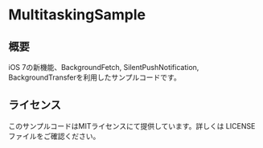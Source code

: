 MultitaskingSample
==============

概要
----

iOS 7の新機能、BackgroundFetch, SilentPushNotification,  
BackgroundTransferを利用したサンプルコードです。


ライセンス
----------

このサンプルコードはMITライセンスにて提供しています。詳しくは LICENSE ファイルをご確認ください。
